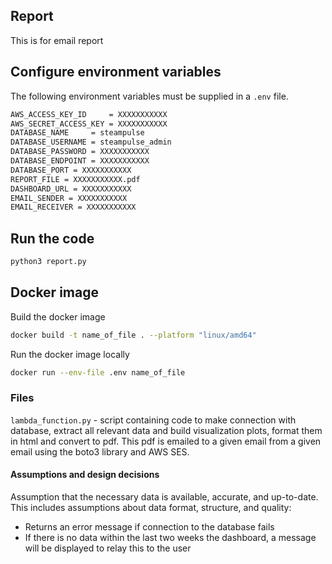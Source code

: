 ## Report

This is for email report


## Configure environment variables

The following environment variables must be supplied in a `.env` file.

```sh
AWS_ACCESS_KEY_ID     = XXXXXXXXXXX
AWS_SECRET_ACCESS_KEY = XXXXXXXXXXX
DATABASE_NAME     = steampulse
DATABASE_USERNAME = steampulse_admin
DATABASE_PASSWORD = XXXXXXXXXXX
DATABASE_ENDPOINT = XXXXXXXXXXX
DATABASE_PORT = XXXXXXXXXXX
REPORT_FILE = XXXXXXXXXXX.pdf
DASHBOARD_URL = XXXXXXXXXXX
EMAIL_SENDER = XXXXXXXXXXX
EMAIL_RECEIVER = XXXXXXXXXXX
```
## Run the code
```sh
python3 report.py
```

## Docker image

Build the docker image

```sh
docker build -t name_of_file . --platform "linux/amd64"
```

Run the docker image locally

```sh
docker run --env-file .env name_of_file
```

### Files
`lambda_function.py` - script containing code to make connection with database, extract all relevant data and build visualization plots, format them in html and convert to pdf. This pdf is emailed to a given email from a given email using the boto3 library and AWS SES. 

#### Assumptions and design decisions
Assumption that the necessary data is available, accurate, and up-to-date. This includes assumptions about data format, structure, and quality:
- Returns an error message if connection to the database fails
- If there is no data within the last two weeks the dashboard, a message will be displayed to relay this to the user

